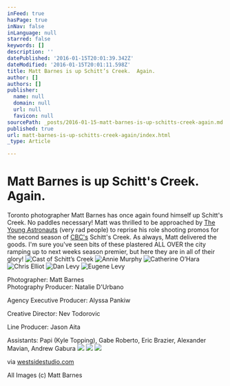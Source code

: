 ```yaml
---
inFeed: true
hasPage: true
inNav: false
inLanguage: null
starred: false
keywords: []
description: ''
datePublished: '2016-01-15T20:01:39.342Z'
dateModified: '2016-01-15T20:01:11.598Z'
title: Matt Barnes is up Schitt’s Creek.  Again.
author: []
authors: []
publisher:
  name: null
  domain: null
  url: null
  favicon: null
sourcePath: _posts/2016-01-15-matt-barnes-is-up-schitts-creek-again.md
published: true
url: matt-barnes-is-up-schitts-creek-again/index.html
_type: Article

---
```

# Matt Barnes is up Schitt's Creek. Again.

Toronto photographer Matt Barnes has once again found himself up Schitt's Creek.  No paddles necessary!  Matt was thrilled to be approached by [The Young Astronauts][0] (very rad people) to reprise his role shooting promos for the second season of [CBC's][1]
Schitt's Creek. As always, Matt delivered the goods.  I'm sure you've 
seen bits of these plastered ALL OVER the city ramping up to next weeks 
season premier, but here they are in all of their glory!
![Cast of Schitt’s Creek](https://the-grid-user-content.s3-us-west-2.amazonaws.com/6128ff07-2cb0-4d4b-99af-144f159961b1.jpg)
![Annie Murphy](https://the-grid-user-content.s3-us-west-2.amazonaws.com/592066e4-8d9b-4b4e-a55e-29c2e9fcc1c9.jpg)
![Catherine O’Hara](https://the-grid-user-content.s3-us-west-2.amazonaws.com/3e8ec106-54cf-4bb5-9bf4-0d84a5302c85.jpg)
![Chris Elliot](https://the-grid-user-content.s3-us-west-2.amazonaws.com/ad0b50d2-e58c-4fb8-a561-ccf2176f85d9.jpg)
![Dan Levy](https://the-grid-user-content.s3-us-west-2.amazonaws.com/3a05b892-8bfa-4f9e-a970-3677f3124429.jpg)
![Eugene Levy](https://the-grid-user-content.s3-us-west-2.amazonaws.com/aa20dca3-5bbe-42c2-87a3-94ad33d409ce.jpg)

Photographer: Matt Barnes   
Photography Producer: Natalie D'Urbano
  
Agency Executive Producer: Alyssa Pankiw
  
Creative Director: Nev Todorovic
  
Line Producer: Jason Aita
  
Assistants: Papi (Kyle Topping), Gabe Roberto, Eric Brazier, Alexander Mavian, Andrew Gabura
![](https://the-grid-user-content.s3-us-west-2.amazonaws.com/295525a0-91c3-435e-8f20-b7217ce12a52.jpg)
![](https://the-grid-user-content.s3-us-west-2.amazonaws.com/99e0b71f-3795-4109-ad02-54e499733e5e.jpg)
![](https://the-grid-user-content.s3-us-west-2.amazonaws.com/12c66db9-4262-474c-8453-70fb4cadd758.jpg)

via [westsidestudio.com][2]

All Images (c) Matt Barnes

[0]: http://theyoungastronauts.com/
[1]: http://www.cbc.ca/schittscreek/
[2]: http://www.westsidestudio.com/blog/?p=24682